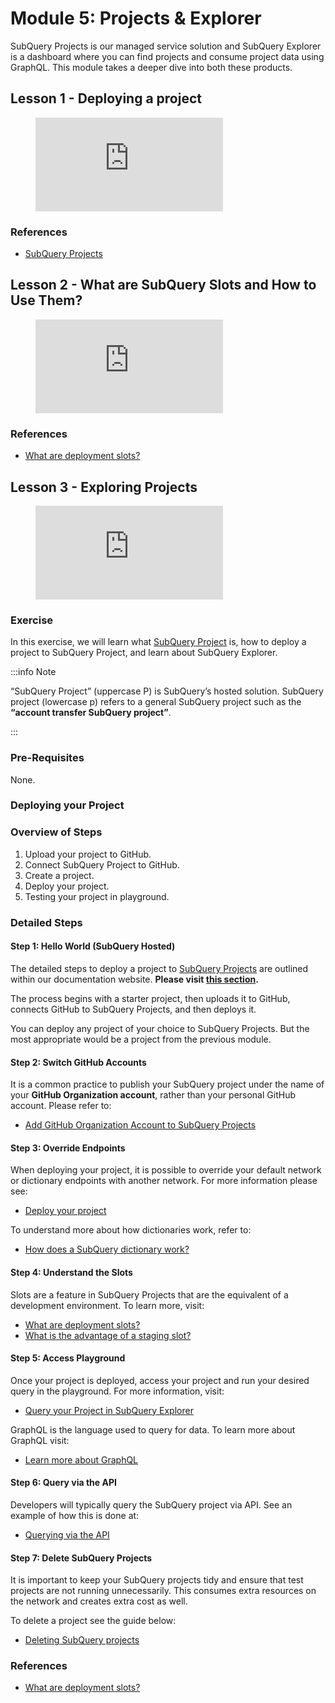 # Module 5: Projects & Explorer

SubQuery Projects is our managed service solution and SubQuery Explorer is a dashboard where you can find projects and consume project data using GraphQL. This module takes a deeper dive into both these products.

## Lesson 1 - Deploying a project

<figure class="video_container">
  <iframe src="https://www.youtube.com/embed/8QcFvd-_3YQ" frameborder="0" allowfullscreen="true"></iframe>
</figure>

### References

- [SubQuery Projects](https://project.subquery.network/)

## Lesson 2 - What are SubQuery Slots and How to Use Them?

<figure class="video_container">
  <iframe src="https://www.youtube.com/embed/JeYa3JlxR1g" frameborder="0" allowfullscreen="true"></iframe>
</figure>

### References

- [What are deployment slots?](/faqs/faqs.md#how-much-does-it-cost-to-host-my-project-in-subquery-projects)


## Lesson 3 - Exploring Projects

<figure class="video_container">
  <iframe src="https://www.youtube.com/embed/TMT00Ggs7tc" frameborder="0" allowfullscreen="true"></iframe>
</figure>

### Exercise

In this exercise, we will learn what [SubQuery Project](https://project.subquery.network/) is, how to deploy a project to SubQuery Project, and learn about SubQuery Explorer.

:::info Note

“SubQuery Project” (uppercase P) is SubQuery’s hosted solution. SubQuery project (lowercase p) refers to a general SubQuery project such as the **“account transfer SubQuery project”**.

:::

### Pre-Requisites

None.

### Deploying your Project

### Overview of Steps

1. Upload your project to GitHub.
2. Connect SubQuery Project to GitHub.
3. Create a project.
4. Deploy your project.
5. Testing your project in playground.

### Detailed Steps

#### Step 1: Hello World (SubQuery Hosted)

The detailed steps to deploy a project to [SubQuery Projects](https://project.subquery.network/) are outlined within our documentation website. **Please visit [this section](../../run_publish/publish.md).**

The process begins with a starter project, then uploads it to GitHub, connects GitHub to SubQuery Projects, and then deploys it.

You can deploy any project of your choice to SubQuery Projects. But the most appropriate would be a project from the previous module.

#### Step 2: Switch GitHub Accounts

It is a common practice to publish your SubQuery project under the name of your **GitHub Organization account**, rather than your personal GitHub account. Please refer to:

- [Add GitHub Organization Account to SubQuery Projects](/run_publish/publish.md#add-github-organization-account-to-subquery-projects)

#### Step 3: Override Endpoints

When deploying your project, it is possible to override your default network or dictionary endpoints with another network. For more information please see:

- [Deploy your project](/run_publish/publish.md#deploy-your-first-version)


To understand more about how dictionaries work, refer to:

- [How does a SubQuery dictionary work?](/academy/tutorials_examples/dictionary.md)


#### Step 4: Understand the Slots

Slots are a feature in SubQuery Projects that are the equivalent of a development environment. To learn more, visit:

- [What are deployment slots?](../../faqs/faqs.md#what-are-deployment-slots) 
- [What is the advantage of a staging slot?](../../faqs/faqs.md#what-is-the-advantage-of-a-staging-slot)

#### Step 5: Access Playground

Once your project is deployed, access your project and run your desired query in the playground. For more information, visit:


- [Query your Project in SubQuery Explorer](/run_publish/query.md)


GraphQL is the language used to query for data. To learn more about GraphQL visit:

- [Learn more about GraphQL](/run_publish/graphql.md)


#### Step 6: Query via the API

Developers will typically query the SubQuery project via API. See an example of how this is done at:

- [Querying via the API](../../quickstart/quickstart_chains/polkadot.md#_6-query-your-project)


#### Step 7: Delete SubQuery Projects

It is important to keep your SubQuery projects tidy and ensure that test projects are not running unnecessarily. This consumes extra resources on the network and creates extra cost as well. 

To delete a project see the guide below:

- [Deleting SubQuery projects](/academy/tutorials_examples/delete-projects.md)


### References

- [What are deployment slots?](../../faqs/faqs.md#what-are-deployment-slots)
